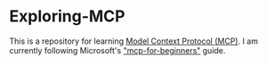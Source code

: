 # Exploring-MCP
This is a repository for learning [Model Context Protocol (MCP)](https://modelcontextprotocol.io/introduction). I am currently following Microsoft's ["mcp-for-beginners"](https://github.com/microsoft/mcp-for-beginners/tree/main) guide.
